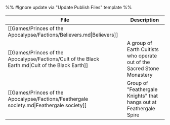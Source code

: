%% #Ignore update via "Update Publish Files" template %% 

| File                                                                                             | Description                                                             |
| ------------------------------------------------------------------------------------------------ | ----------------------------------------------------------------------- |
| [[Games/Princes of the Apocalypse/Factions/Believers.md\|Believers]]                             |                                                                         |
| [[Games/Princes of the Apocalypse/Factions/Cult of the Black Earth.md\|Cult of the Black Earth]] | A group of Earth Cultists who operate out of the Sacred Stone Monastery |
| [[Games/Princes of the Apocalypse/Factions/Feathergale society.md\|Feathergale society]]         | Group of "Feathergale Knights" that hangs out at Feathergale Spire      |
